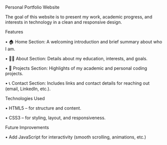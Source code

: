 Personal Portfolio Website

The goal of this website is to present my work, academic progress, and interests in technology in a clean and responsive design.

Features

•	🏠 Home Section: A welcoming introduction and brief summary about who I am.

•	👨‍🎓 About Section: Details about my education, interests, and goals.

• 💼 Projects Section: Highlights of my academic and personal coding projects.

• 📞 Contact Section: Includes links and contact details for reaching out (email, LinkedIn, etc.).

Technologies Used

•	HTML5 – for structure and content.

•	CSS3 – for styling, layout, and responsiveness.

Future Improvements

•	Add JavaScript for interactivity (smooth scrolling, animations, etc.)
